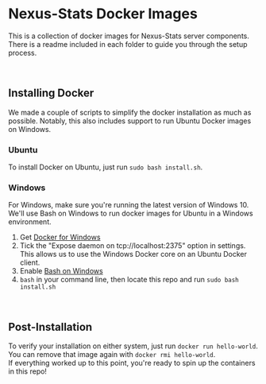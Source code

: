 # Nexus-Stats Docker Images
This is a collection of docker images for Nexus-Stats server components.
There is a readme included in each folder to guide you through the setup process.

<br>

## Installing Docker
We made a couple of scripts to simplify the docker installation as much as possible. 
Notably, this also includes support to run Ubuntu Docker images on Windows.

### Ubuntu
To install Docker on Ubuntu, just run `sudo bash install.sh`.

### Windows
For Windows, make sure you're running the latest version of Windows 10. We'll use Bash on Windows to run docker images for Ubuntu in a Windows environment.
1. Get [Docker for Windows](https://www.docker.com/docker-windows)
2. Tick the "Expose daemon on tcp://localhost:2375" option in settings. This allows us to use the Windows Docker core on an Ubuntu Docker client.
3. Enable [Bash on Windows](https://msdn.microsoft.com/en-us/commandline/wsl/install-win10)
4. `bash` in your command line, then locate this repo and run `sudo bash install.sh`

<br>

## Post-Installation
To verify your installation on either system, just run `docker run hello-world`. You can remove that image again with `docker rmi hello-world`.
<br>
If everything worked up to this point, you're ready to spin up the containers in this repo!

